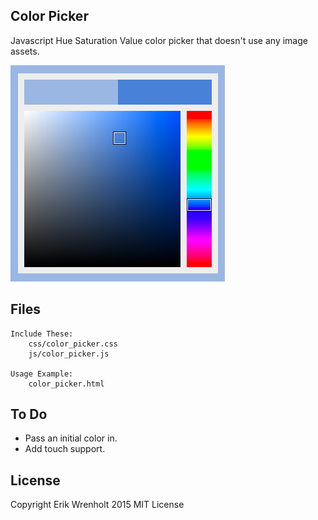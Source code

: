 Color Picker
------------

Javascript Hue Saturation Value color picker that doesn't use any image assets.

![Color Picker Screenshot](color_picker.png)

Files
-----
	
	Include These:
		css/color_picker.css
		js/color_picker.js
	
	Usage Example:
		color_picker.html

To Do
-----

- Pass an initial color in.
- Add touch support.

License
-------
Copyright Erik Wrenholt 2015
MIT License